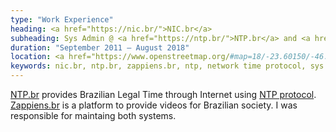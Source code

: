 ```yaml
---
type: "Work Experience"
heading: <a href="https://nic.br/">NIC.br</a>
subheading: Sys Admin @ <a href="https://ntp.br/">NTP.br</a> and <a href="http://zappiens.br/">Zappiens.br</a>
duration: "September 2011 – August 2018"
location: <a href="https://www.openstreetmap.org/#map=18/-23.60150/-46.69470">São Paulo, SP, Brazil</a>
keywords: nic.br, ntp.br, zappiens.br, ntp, network time protocol, sys admin, devops, brazilian legal time, hora legal brasileira, video platform
---
```


<a href="https://ntp.br/">NTP.br</a> provides Brazilian Legal Time through Internet using <a href="http://ntp.org/">NTP protocol</a>. <a href="http://zappiens.br/">Zappiens.br</a> is a platform to provide videos for Brazilian society. I was responsible for maintaing both systems.
